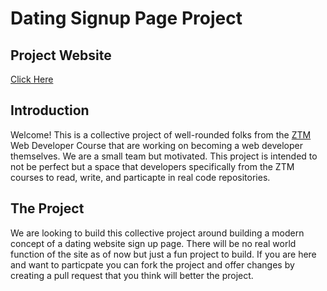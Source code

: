 # Dating Signup Page Project

## Project Website
[Click Here](https://future-web-developers.github.io/dating-signup-page/)

## Introduction
Welcome! This is a collective project of well-rounded folks from the [ZTM](https://zerotomastery.io/) Web Developer Course that are working on becoming a web developer themselves. We are a small team but motivated. This project is intended to not be perfect but a space that developers specifically from the ZTM courses to read, write, and particapte in real code repositories.

## The Project
We are looking to build this collective project around building a modern concept of a dating website sign up page. There will be no real world function of the site as of now but just a fun project to build. If you are here and want to particpate you can fork the project and offer changes by creating a pull request that you think will better the project.  


